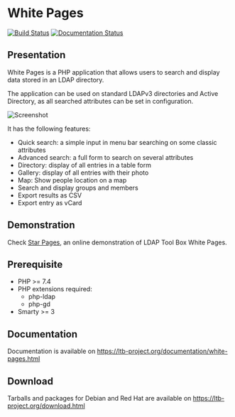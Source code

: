 # White Pages

[![Build Status](https://github.com/ltb-project/white-pages/actions/workflows/ci.yml/badge.svg)](https://github.com/ltb-project/white-pages/actions/workflows/ci.yml)
[![Documentation Status](https://readthedocs.org/projects/white-pages/badge/?version=latest)](https://white-pages.readthedocs.io/en/latest/)

## Presentation

White Pages is a PHP application that allows users to search and display data stored in an LDAP directory.

The application can be used on standard LDAPv3 directories and Active Directory, as all searched attributes can be set in configuration.

![Screenshot](https://raw.githubusercontent.com/ltb-project/white-pages/master/wp_0_1_full_display.png)

It has the following features:
* Quick search: a simple input in menu bar searching on some classic attributes
* Advanced search: a full form to search on several attributes
* Directory: display of all entries in a table form
* Gallery: display of all entries with their photo
* Map: Show people location on a map
* Search and display groups and members
* Export results as CSV
* Export entry as vCard

## Demonstration

Check [Star Pages](http://ltb-project.org/star-pages/), an online demonstration of LDAP Tool Box White Pages.

## Prerequisite

* PHP >= 7.4
* PHP extensions required:
  * php-ldap
  * php-gd
* Smarty >= 3

## Documentation

Documentation is available on https://ltb-project.org/documentation/white-pages.html

## Download

Tarballs and packages for Debian and Red Hat are available on https://ltb-project.org/download.html
